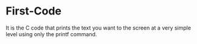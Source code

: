 # First-Code
It is the C code that prints the text you want to the screen at a very simple level using only the printf command.
